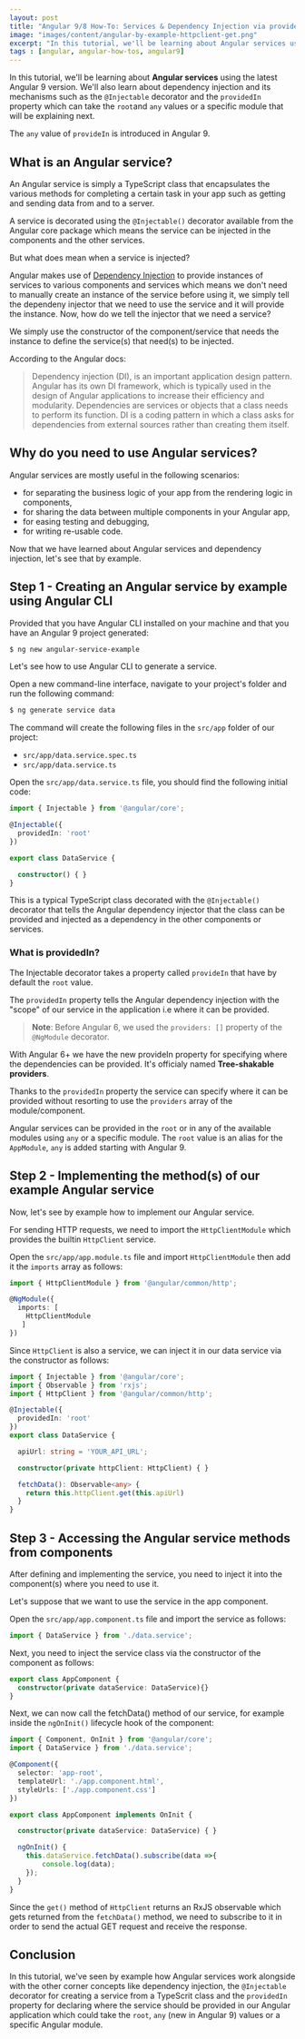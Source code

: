 ```yaml
---
layout: post
title: "Angular 9/8 How-To: Services & Dependency Injection via providedIn, root & any Tutorial"
image: "images/content/angular-by-example-httpclient-get.png"
excerpt: "In this tutorial, we'll be learning about Angular services using the latest Angular 9 version. We'll also learn about dependency injection and its mechanisms such as the `@Injectable` decorator and the providedIn property which can take the root and any values or a specific module that will be explaining next." 
tags : [angular, angular-how-tos, angular9] 
---
```


In this tutorial, we'll be learning about **Angular services** using the latest Angular 9 version. We'll also learn about dependency injection and its mechanisms such as the `@Injectable` decorator and the `providedIn` property which can take the `root`and `any` values or a specific module that will be explaining next.  

The `any` value of `provideIn` is introduced in Angular 9.

## What is an Angular service?

An Angular service is simply a TypeScript class that encapsulates the various methods for completing a certain task in your app such as getting and sending data from and to a server.

A service is decorated using the `@Injectable()` decorator available from the Angular core package which means the service can be injected in the components and the other services.

But what does mean when a service is injected?

Angular makes use of [Dependency Injection](https://angular.io/guide/dependency-injection) to provide instances of services to various components and services which means we don't need to manually create an instance of the service before using it, we simply tell the dependeny injector that we need to use the service and it will provide the instance. Now, how do we tell the injector that we need a service? 

We simply use the constructor of the component/service that needs the instance to define the service(s) that need(s) to be injected.  

According to the Angular docs:

> Dependency injection (DI), is an important application design pattern. Angular has its own DI framework, which is typically used in the design of Angular applications to increase their efficiency and modularity. Dependencies are services or objects that a class needs to perform its function. DI is a coding pattern in which a class asks for dependencies from external sources rather than creating them itself.

## Why do you need to use Angular services?

Angular services are mostly useful in the following scenarios:

-   for separating the business logic of your app from the rendering logic in components,
-   for sharing the data between multiple components in your Angular app,
-   for easing testing and debugging,
-   for writing re-usable code.

Now that we have learned about Angular services and dependency injection, let's see that by example.

## Step 1 - Creating an Angular service by example using Angular CLI 

Provided that you have Angular CLI installed on your machine and that you have an Angular 9 project generated:

```bash
$ ng new angular-service-example
```

Let's see how to use Angular CLI to generate a service. 

Open a new command-line interface, navigate to your project's folder and run the following command:

```bash
$ ng generate service data
```

The command will create the following files in the  `src/app`  folder of our project:

- `src/app/data.service.spec.ts`
- `src/app/data.service.ts`

Open the `src/app/data.service.ts` file, you should find the following initial code:
 
```typescript
import { Injectable } from '@angular/core';

@Injectable({
  providedIn: 'root'
})

export class DataService {

  constructor() { }  
}
```

This is a typical TypeScript class decorated with the `@Injectable()` decorator that tells the Angular dependency injector that the class can be provided and injected as a dependency in the other components or services.


### What is providedIn?

The Injectable decorator takes a property called `provideIn` that have by default the `root` value.
 
The `providedIn` property tells the Angular dependency injection with the "scope" of our service in the application i.e where it can be provided.

> **Note**: Before Angular 6, we used the  `providers: []`  property of the  `@NgModule`  decorator.  

With  Angular 6+ we have the new provideIn property for specifying where the dependencies can be provided. It's officialy named **Tree-shakable providers**.

Thanks to the `providedIn` property the service can specify where it can be provided without resorting to use the `providers` array of the module/component.
 
 
Angular services can be provided in the `root` or in any of the available modules using `any` or a specific module. The `root` value is an alias for the `AppModule`, `any` is added starting with Angular 9.  

## Step 2 - Implementing the method(s) of our example Angular service 

Now, let's see by example how to implement our Angular service. 

For sending HTTP requests, we need to import the `HttpClientModule` which provides the builtin `HttpClient` service.
 
 
Open the `src/app/app.module.ts` file and import `HttpClientModule` then add it the `imports` array as follows:

```typescript
import { HttpClientModule } from '@angular/common/http';

@NgModule({
  imports: [
    HttpClientModule
   ]
})
```

Since `HttpClient` is also a service, we can inject it in our data service via the constructor as follows:

```typescript
import { Injectable } from '@angular/core';
import { Observable } from 'rxjs';
import { HttpClient } from '@angular/common/http';

@Injectable({
  providedIn: 'root'
})
export class DataService {

  apiUrl: string = 'YOUR_API_URL';

  constructor(private httpClient: HttpClient) { }

  fetchData(): Observable<any> {
    return this.httpClient.get(this.apiUrl)
  }
}
```

## Step 3 - Accessing the Angular service methods from components

After defining and implementing the service, you need to inject it into the component(s) where you need to use it.

Let's suppose that we want to use the service in the app component.

Open the `src/app/app.component.ts` file and import the service as follows:

```typescript
import { DataService } from './data.service';
```

Next, you need to inject the service class via the constructor of the component as follows:

```typescript
export class AppComponent {
  constructor(private dataService: DataService){}
}
```

Next, we can now call the fetchData() method of our service, for example inside the `ngOnInit()`  lifecycle hook of the component:

```typescript
import { Component, OnInit } from '@angular/core';
import { DataService } from './data.service';

@Component({
  selector: 'app-root',
  templateUrl: './app.component.html',
  styleUrls: ['./app.component.css']
})

export class AppComponent implements OnInit {

  constructor(private dataService: DataService) { }

  ngOnInit() {
    this.dataService.fetchData().subscribe(data =>{
		console.log(data);
	});
  }
}
```

Since the `get()` method of `HttpClient` returns an RxJS observable which gets returned from the `fetchData()` method, we need to subscribe to it in order to send the actual GET request and receive the response.

## Conclusion

In this tutorial, we've seen by example how Angular services work alongside with the other corner concepts like dependency injection, the `@Injectable` decorator for creating a service from a TypeScrit class and the `providedIn` property for declaring where the service should be provided in our Angular application which could take the `root`, `any` (new in Angular 9) values or a specific Angular module. 

